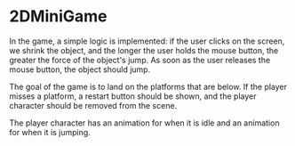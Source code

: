 # 2DMiniGame

In the game, a simple logic is implemented: if the user clicks on the screen, we shrink the object, and the longer the user holds the mouse button, the greater the force of the object's jump. As soon as the user releases the mouse button, the object should jump.

The goal of the game is to land on the platforms that are below. If the player misses a platform, a restart button should be shown, and the player character should be removed from the scene.

The player character has an animation for when it is idle and an animation for when it is jumping.
